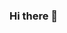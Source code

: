 ### Hi there 👋

<!--
**AmenKaabachi/AmenKaabachi** is a ✨ _special_ ✨ repository because its `README.md` (this file) appears on your GitHub profile.

Here are some ideas to get you started:

- 🔭 I’m currently working on java
- 🌱 I’m currently learning python and javaScript
- 👯 I’m looking to collaborate on new projects
- 🤔 I’m looking for help with All things github realted and networking
- 💬 Ask me about anything i want make new friends in this field
- 📫 How to reach me: linkedin.com/in/amen-kaabachi-95306b248/
-->
